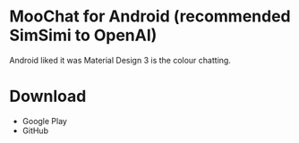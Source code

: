 # MooChat for Android (recommended SimSimi to OpenAI)
Android liked it was Material Design 3 is the colour chatting.
# Download
- Google Play
- GitHub

